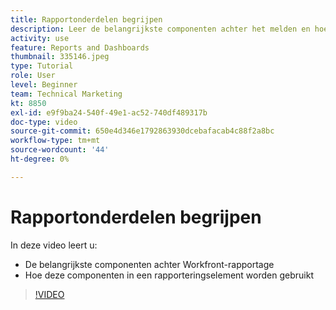 ```yaml
---
title: Rapportonderdelen begrijpen
description: Leer de belangrijkste componenten achter het melden en hoe deze in een rapporteringselement in Workfront worden gebruikt.
activity: use
feature: Reports and Dashboards
thumbnail: 335146.jpeg
type: Tutorial
role: User
level: Beginner
team: Technical Marketing
kt: 8850
exl-id: e9f9ba24-540f-49e1-ac52-740df489317b
doc-type: video
source-git-commit: 650e4d346e1792863930dcebafacab4c88f2a8bc
workflow-type: tm+mt
source-wordcount: '44'
ht-degree: 0%

---
```


# Rapportonderdelen begrijpen

In deze video leert u:

* De belangrijkste componenten achter Workfront-rapportage
* Hoe deze componenten in een rapporteringselement worden gebruikt

>[!VIDEO](https://video.tv.adobe.com/v/335146/?quality=12&learn=on)
